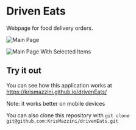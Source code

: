 # Driven Eats

Webpage for food delivery orders.

![Main Page](https://user-images.githubusercontent.com/93556620/179261761-8342ab7c-85ee-402e-bf82-9c8ff5902d40.png)

![Main Page With Selected Items](https://user-images.githubusercontent.com/93556620/179261842-3faac799-8d9f-41e0-8897-16daa2c4cded.png)

## Try it out

You can see how this application works at <https://krismazzini.github.io/drivenEats/>

Note: it works better on mobile devices

You can also clone this repository with ```git clone git@github.com:KrisMazzini/drivenEats.git```
